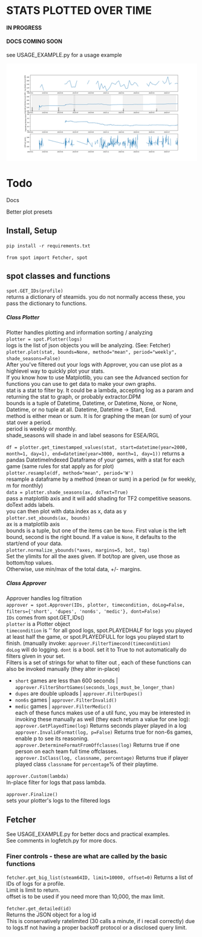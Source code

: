 # STATS PLOTTED OVER TIME
#### IN PROGRESS
#### DOCS COMING SOON

see USAGE_EXAMPLE.py for a usage example  

![](example.png?raw=true)

# Todo
Docs

Better plot presets

## Install, Setup
`pip install -r requirements.txt`

`from spot import Fetcher, spot`

## spot classes and functions

`spot.GET_IDs(profile)`  
returns a dictionary of steamids. you do not normally access these, you pass the dictionary to functions.  

##### Class Plotter  
Plotter handles plotting and information sorting / analyzing  
`plotter = spot.Plotter(logs)`  
logs is the list of json objects you will be analyzing. (See: Fetcher)    
`plotter.plot(stat, bounds=None, method="mean", period="weekly", shade_seasons=False)`  
After you've filtered out your logs with Approver, you can use plot as a highlevel way to quickly plot your stats.  
If you know how to use Matplotlib, you can see the Advanced section for functions you can use to get data to make your own graphs.  
stat is a stat to filter by. It could be a lambda, accepting log as a param and returning the stat to graph, or probably extractor.DPM  
bounds is a tuple of Datetime, Datetime, or Datetime, None, or None, Datetime, or no tuple at all. Datetime, Datetime -> Start, End.  
method is either mean or sum. It is for graphing the mean (or sum) of your stat over a period.  
period is weekly or monthly.  
shade_seasons will shade in and label seasons for ESEA/RGL

`df = plotter.get_timestamped_values(stat, start=datetime(year=2000, month=1, day=1), end=datetime(year=3000, month=1, day=1))`
returns a pandas DatetimeIndexed Dataframe of your games, with a stat for each game (same rules for stat apply as for plot)  
`plotter.resample(df, method="mean", period='W')`  
resample a dataframe by a method (mean or sum) in a period (w for weekly, m for monthly)  
`data = plotter.shade_seasons(ax, doText=True)`  
pass a matplotlib axis and it will add shading for TF2 competitive seasons. doText adds labels.  
you can then plot with data.index as x, data as y  
`plotter.set_xbounds(ax, bounds)`  
ax is a matplotlib axis  
bounds is a tuple, but one of the items can be `None`. First value is the left bound, second is the right bound. If a value is `None`, it defaults to the start/end of your data.  
`plotter.normalize_ybounds(*axes, margins=5, bot, top)`  
Set the ylimits for all the axes given. If bot/top are given, use those as bottom/top values.  
Otherwise, use min/max of the total data, +/- margins.  


##### Class Approver  
Approver handles log filtration  
`approver = spot.Approver(IDs, plotter, timecondition, doLog=False, filters={'short', 'dupes', 'non6s', 'medic'}, dont=False)`  
`IDs` comes from spot.GET_IDs()  
`plotter` is a Plotter object  
`timecondition` is '' for all good logs, spot.PLAYEDHALF for logs you played at least half the game, or spot.PLAYEDFULL for logs you played start to finish. (manually invoke: `approver.FilterTimecond(timecondition)`  
`doLog` will do logging. 
`dont` is a bool. set it to True to not automatically do filters given in your set.   
Filters is a set of strings for what to filter out , each of these functions can also be invoked manually (they alter in-place)     
* `short` games are less than 600 seconds  | `approver.FilterShortGames(seconds_logs_must_be_longer_than)`    
* `dupes` are double uploads  | `approver.FilterDupes()`  
* `non6s` games  | `approver.FilterInvalid()`    
* `medic` games  | `approver.FilterMedic()`  
each of these funcs makes use of a util func, you may be interested in invoking these manually as well (they each return a value for one log):  
`approver.GetPlayedTime(log)` Returns seconds player played in a log    
`approver.InvalidFormat(log, p=False)` Returns true for non-6s games, enable p to see its reasoning. 
`approver.DetermineFormatFromOffclasses(log)` Returns true if one person on each team full time offclasses.  
`approver.IsClass(log, classname, percentage)` Returns true if player played class `classname` for `percentage`% of their playtime.


`approver.Custom(lambda)`  
In-place filter for logs that pass lambda.  

`approver.Finalize()`  
sets your plotter's logs to the filtered logs  

## Fetcher
See USAGE_EXAMPLE.py for better docs and practical examples.  
See comments in logfetch.py for more docs.  

### Finer controls - these are what are called by the basic functions
`fetcher.get_big_list(steam64ID, limit=10000, offset=0)`
Returns a list of IDs of logs for a profile.  
Limit is limit to return.  
offset is to be used if you need more than 10,000, the max limit.

`fetcher.get_detailed(id)`  
Returns the JSON object for a log id  
This is conservatively ratelimited (30 calls a minute, if i recall correctly) due to logs.tf not having a proper backoff protocol or a disclosed query limit.  